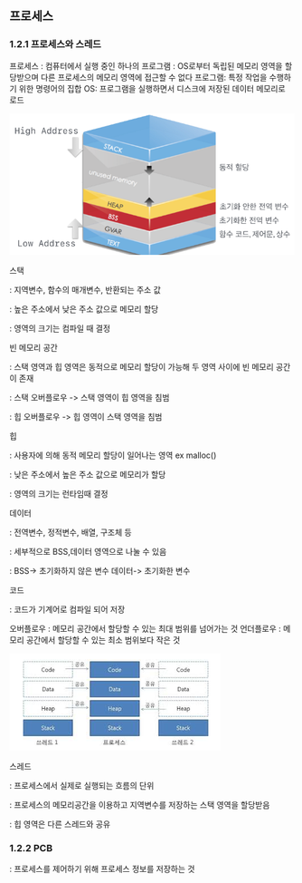 ## 프로세스

### 1.2.1 프로세스와 스레드

프로세스
: 컴퓨터에서 실행 중인 하나의 프로그램
: OS로부터 독립된 메모리 영역을 할당받으며 다른 프로세스의 메모리 영역에 접근할 수 없다
프로그램: 특정 작업을 수행하기 위한 명령어의 집합
OS: 프로그램을 실행하면서 디스크에 저장된 데이터 메모리로 로드

![메모리 영역](image.png)

스택

: 지역변수, 함수의 매개변수, 반환되는 주소 값

: 높은 주소에서 낮은 주소 값으로 메모리 할당

: 영역의 크기는 컴파일 때 결정

빈 메모리 공간

: 스택 영역과 힙 영역은 동적으로 메모리 할당이 가능해 두 영역 사이에 빈 메모리 공간이 존재

: 스택 오버플로우 -> 스택 영역이 힙 영역을 침범

: 힙 오버플로우 -> 힙 영역이 스택 영역을 침범

힙

: 사용자에 의해 동적 메모리 할당이 일어나는 영역 ex malloc()

: 낮은 주소에서 높은 주소 값으로 메모리가 할당

: 영역의 크기는 런타임때 결정

데이터

: 전역변수, 정적변수, 배열, 구조체 등

: 세부적으로 BSS,데이터 영역으로 나눌 수 있음

: BSS-> 초기화하지 않은 변수 데이터-> 초기화한 변수

코드

: 코드가 기계어로 컴파일 되어 저장


오버플로우 : 메모리 공간에서 할당할 수 있는 최대 범위를 넘어가는 것
언더플로우 : 메모리 공간에서 할당할 수 있는 최소 범위보다 작은 것

![스레드](image-1.png)

스레드

: 프로세스에서 실제로 실행되는 흐름의 단위

: 프로세스의 메모리공간을 이용하고 지역변수를 저장하는 스택 영역을 할당받음

: 힙 영역은 다른 스레드와 공유

### 1.2.2 PCB

: 프로세스를 제어하기 위해 프로세스 정보를 저장하는 것